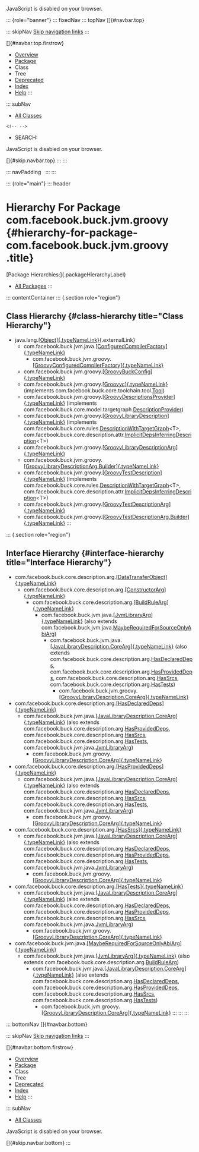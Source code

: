 <div>

JavaScript is disabled on your browser.

</div>

::: {role="banner"}
::: fixedNav
::: topNav
[]{#navbar.top}

::: skipNav
[Skip navigation links](#skip.navbar.top "Skip navigation links")
:::

[]{#navbar.top.firstrow}

-   [Overview](../../../../../index.html)
-   [Package](package-summary.html)
-   Class
-   Tree
-   [Deprecated](../../../../../deprecated-list.html)
-   [Index](../../../../../index-all.html)
-   [Help](../../../../../help-doc.html)
:::

::: subNav
-   [All Classes](../../../../../allclasses.html)

```{=html}
<!-- -->
```
-   SEARCH:

<div>

<div>

JavaScript is disabled on your browser.

</div>

</div>

[]{#skip.navbar.top}
:::
:::

::: navPadding
 
:::
:::

::: {role="main"}
::: header
# Hierarchy For Package com.facebook.buck.jvm.groovy {#hierarchy-for-package-com.facebook.buck.jvm.groovy .title}

[Package Hierarchies:]{.packageHierarchyLabel}

-   [All Packages](../../../../../overview-tree.html)
:::

::: contentContainer
::: {.section role="region"}
## Class Hierarchy {#class-hierarchy title="Class Hierarchy"}

-   java.lang.[[Object]{.typeNameLink}](http://docs.oracle.com/javase/7/docs/api/java/lang/Object.html?is-external=true "class or interface in java.lang"){.externalLink}
    -   com.facebook.buck.jvm.java.[[ConfiguredCompilerFactory]{.typeNameLink}](../java/ConfiguredCompilerFactory.html "class in com.facebook.buck.jvm.java")
        -   com.facebook.buck.jvm.groovy.[[GroovyConfiguredCompilerFactory]{.typeNameLink}](GroovyConfiguredCompilerFactory.html "class in com.facebook.buck.jvm.groovy")
    -   com.facebook.buck.jvm.groovy.[[GroovyBuckConfig]{.typeNameLink}](GroovyBuckConfig.html "class in com.facebook.buck.jvm.groovy")
    -   com.facebook.buck.jvm.groovy.[[Groovyc]{.typeNameLink}](Groovyc.html "class in com.facebook.buck.jvm.groovy")
        (implements
        com.facebook.buck.core.toolchain.tool.[Tool](../../core/toolchain/tool/Tool.html "interface in com.facebook.buck.core.toolchain.tool"))
    -   com.facebook.buck.jvm.groovy.[[GroovyDescriptionsProvider]{.typeNameLink}](GroovyDescriptionsProvider.html "class in com.facebook.buck.jvm.groovy")
        (implements
        com.facebook.buck.core.model.targetgraph.[DescriptionProvider](../../core/model/targetgraph/DescriptionProvider.html "interface in com.facebook.buck.core.model.targetgraph"))
    -   com.facebook.buck.jvm.groovy.[[GroovyLibraryDescription]{.typeNameLink}](GroovyLibraryDescription.html "class in com.facebook.buck.jvm.groovy")
        (implements
        com.facebook.buck.core.rules.[DescriptionWithTargetGraph](../../core/rules/DescriptionWithTargetGraph.html "interface in com.facebook.buck.core.rules")\<T\>,
        com.facebook.buck.core.description.attr.[ImplicitDepsInferringDescription](../../core/description/attr/ImplicitDepsInferringDescription.html "interface in com.facebook.buck.core.description.attr")\<T\>)
    -   com.facebook.buck.jvm.groovy.[[GroovyLibraryDescriptionArg]{.typeNameLink}](GroovyLibraryDescriptionArg.html "class in com.facebook.buck.jvm.groovy")
    -   com.facebook.buck.jvm.groovy.[[GroovyLibraryDescriptionArg.Builder]{.typeNameLink}](GroovyLibraryDescriptionArg.Builder.html "class in com.facebook.buck.jvm.groovy")
    -   com.facebook.buck.jvm.groovy.[[GroovyTestDescription]{.typeNameLink}](GroovyTestDescription.html "class in com.facebook.buck.jvm.groovy")
        (implements
        com.facebook.buck.core.rules.[DescriptionWithTargetGraph](../../core/rules/DescriptionWithTargetGraph.html "interface in com.facebook.buck.core.rules")\<T\>,
        com.facebook.buck.core.description.attr.[ImplicitDepsInferringDescription](../../core/description/attr/ImplicitDepsInferringDescription.html "interface in com.facebook.buck.core.description.attr")\<T\>)
    -   com.facebook.buck.jvm.groovy.[[GroovyTestDescriptionArg]{.typeNameLink}](GroovyTestDescriptionArg.html "class in com.facebook.buck.jvm.groovy")
    -   com.facebook.buck.jvm.groovy.[[GroovyTestDescriptionArg.Builder]{.typeNameLink}](GroovyTestDescriptionArg.Builder.html "class in com.facebook.buck.jvm.groovy")
:::

::: {.section role="region"}
## Interface Hierarchy {#interface-hierarchy title="Interface Hierarchy"}

-   com.facebook.buck.core.description.arg.[[DataTransferObject]{.typeNameLink}](../../core/description/arg/DataTransferObject.html "interface in com.facebook.buck.core.description.arg")
    -   com.facebook.buck.core.description.arg.[[ConstructorArg]{.typeNameLink}](../../core/description/arg/ConstructorArg.html "interface in com.facebook.buck.core.description.arg")
        -   com.facebook.buck.core.description.arg.[[BuildRuleArg]{.typeNameLink}](../../core/description/arg/BuildRuleArg.html "interface in com.facebook.buck.core.description.arg")
            -   com.facebook.buck.jvm.java.[[JvmLibraryArg]{.typeNameLink}](../java/JvmLibraryArg.html "interface in com.facebook.buck.jvm.java")
                (also extends
                com.facebook.buck.jvm.java.[MaybeRequiredForSourceOnlyAbiArg](../java/MaybeRequiredForSourceOnlyAbiArg.html "interface in com.facebook.buck.jvm.java"))
                -   com.facebook.buck.jvm.java.[[JavaLibraryDescription.CoreArg]{.typeNameLink}](../java/JavaLibraryDescription.CoreArg.html "interface in com.facebook.buck.jvm.java")
                    (also extends
                    com.facebook.buck.core.description.arg.[HasDeclaredDeps](../../core/description/arg/HasDeclaredDeps.html "interface in com.facebook.buck.core.description.arg"),
                    com.facebook.buck.core.description.arg.[HasProvidedDeps](../../core/description/arg/HasProvidedDeps.html "interface in com.facebook.buck.core.description.arg"),
                    com.facebook.buck.core.description.arg.[HasSrcs](../../core/description/arg/HasSrcs.html "interface in com.facebook.buck.core.description.arg"),
                    com.facebook.buck.core.description.arg.[HasTests](../../core/description/arg/HasTests.html "interface in com.facebook.buck.core.description.arg"))
                    -   com.facebook.buck.jvm.groovy.[[GroovyLibraryDescription.CoreArg]{.typeNameLink}](GroovyLibraryDescription.CoreArg.html "interface in com.facebook.buck.jvm.groovy")
-   com.facebook.buck.core.description.arg.[[HasDeclaredDeps]{.typeNameLink}](../../core/description/arg/HasDeclaredDeps.html "interface in com.facebook.buck.core.description.arg")
    -   com.facebook.buck.jvm.java.[[JavaLibraryDescription.CoreArg]{.typeNameLink}](../java/JavaLibraryDescription.CoreArg.html "interface in com.facebook.buck.jvm.java")
        (also extends
        com.facebook.buck.core.description.arg.[HasProvidedDeps](../../core/description/arg/HasProvidedDeps.html "interface in com.facebook.buck.core.description.arg"),
        com.facebook.buck.core.description.arg.[HasSrcs](../../core/description/arg/HasSrcs.html "interface in com.facebook.buck.core.description.arg"),
        com.facebook.buck.core.description.arg.[HasTests](../../core/description/arg/HasTests.html "interface in com.facebook.buck.core.description.arg"),
        com.facebook.buck.jvm.java.[JvmLibraryArg](../java/JvmLibraryArg.html "interface in com.facebook.buck.jvm.java"))
        -   com.facebook.buck.jvm.groovy.[[GroovyLibraryDescription.CoreArg]{.typeNameLink}](GroovyLibraryDescription.CoreArg.html "interface in com.facebook.buck.jvm.groovy")
-   com.facebook.buck.core.description.arg.[[HasProvidedDeps]{.typeNameLink}](../../core/description/arg/HasProvidedDeps.html "interface in com.facebook.buck.core.description.arg")
    -   com.facebook.buck.jvm.java.[[JavaLibraryDescription.CoreArg]{.typeNameLink}](../java/JavaLibraryDescription.CoreArg.html "interface in com.facebook.buck.jvm.java")
        (also extends
        com.facebook.buck.core.description.arg.[HasDeclaredDeps](../../core/description/arg/HasDeclaredDeps.html "interface in com.facebook.buck.core.description.arg"),
        com.facebook.buck.core.description.arg.[HasSrcs](../../core/description/arg/HasSrcs.html "interface in com.facebook.buck.core.description.arg"),
        com.facebook.buck.core.description.arg.[HasTests](../../core/description/arg/HasTests.html "interface in com.facebook.buck.core.description.arg"),
        com.facebook.buck.jvm.java.[JvmLibraryArg](../java/JvmLibraryArg.html "interface in com.facebook.buck.jvm.java"))
        -   com.facebook.buck.jvm.groovy.[[GroovyLibraryDescription.CoreArg]{.typeNameLink}](GroovyLibraryDescription.CoreArg.html "interface in com.facebook.buck.jvm.groovy")
-   com.facebook.buck.core.description.arg.[[HasSrcs]{.typeNameLink}](../../core/description/arg/HasSrcs.html "interface in com.facebook.buck.core.description.arg")
    -   com.facebook.buck.jvm.java.[[JavaLibraryDescription.CoreArg]{.typeNameLink}](../java/JavaLibraryDescription.CoreArg.html "interface in com.facebook.buck.jvm.java")
        (also extends
        com.facebook.buck.core.description.arg.[HasDeclaredDeps](../../core/description/arg/HasDeclaredDeps.html "interface in com.facebook.buck.core.description.arg"),
        com.facebook.buck.core.description.arg.[HasProvidedDeps](../../core/description/arg/HasProvidedDeps.html "interface in com.facebook.buck.core.description.arg"),
        com.facebook.buck.core.description.arg.[HasTests](../../core/description/arg/HasTests.html "interface in com.facebook.buck.core.description.arg"),
        com.facebook.buck.jvm.java.[JvmLibraryArg](../java/JvmLibraryArg.html "interface in com.facebook.buck.jvm.java"))
        -   com.facebook.buck.jvm.groovy.[[GroovyLibraryDescription.CoreArg]{.typeNameLink}](GroovyLibraryDescription.CoreArg.html "interface in com.facebook.buck.jvm.groovy")
-   com.facebook.buck.core.description.arg.[[HasTests]{.typeNameLink}](../../core/description/arg/HasTests.html "interface in com.facebook.buck.core.description.arg")
    -   com.facebook.buck.jvm.java.[[JavaLibraryDescription.CoreArg]{.typeNameLink}](../java/JavaLibraryDescription.CoreArg.html "interface in com.facebook.buck.jvm.java")
        (also extends
        com.facebook.buck.core.description.arg.[HasDeclaredDeps](../../core/description/arg/HasDeclaredDeps.html "interface in com.facebook.buck.core.description.arg"),
        com.facebook.buck.core.description.arg.[HasProvidedDeps](../../core/description/arg/HasProvidedDeps.html "interface in com.facebook.buck.core.description.arg"),
        com.facebook.buck.core.description.arg.[HasSrcs](../../core/description/arg/HasSrcs.html "interface in com.facebook.buck.core.description.arg"),
        com.facebook.buck.jvm.java.[JvmLibraryArg](../java/JvmLibraryArg.html "interface in com.facebook.buck.jvm.java"))
        -   com.facebook.buck.jvm.groovy.[[GroovyLibraryDescription.CoreArg]{.typeNameLink}](GroovyLibraryDescription.CoreArg.html "interface in com.facebook.buck.jvm.groovy")
-   com.facebook.buck.jvm.java.[[MaybeRequiredForSourceOnlyAbiArg]{.typeNameLink}](../java/MaybeRequiredForSourceOnlyAbiArg.html "interface in com.facebook.buck.jvm.java")
    -   com.facebook.buck.jvm.java.[[JvmLibraryArg]{.typeNameLink}](../java/JvmLibraryArg.html "interface in com.facebook.buck.jvm.java")
        (also extends
        com.facebook.buck.core.description.arg.[BuildRuleArg](../../core/description/arg/BuildRuleArg.html "interface in com.facebook.buck.core.description.arg"))
        -   com.facebook.buck.jvm.java.[[JavaLibraryDescription.CoreArg]{.typeNameLink}](../java/JavaLibraryDescription.CoreArg.html "interface in com.facebook.buck.jvm.java")
            (also extends
            com.facebook.buck.core.description.arg.[HasDeclaredDeps](../../core/description/arg/HasDeclaredDeps.html "interface in com.facebook.buck.core.description.arg"),
            com.facebook.buck.core.description.arg.[HasProvidedDeps](../../core/description/arg/HasProvidedDeps.html "interface in com.facebook.buck.core.description.arg"),
            com.facebook.buck.core.description.arg.[HasSrcs](../../core/description/arg/HasSrcs.html "interface in com.facebook.buck.core.description.arg"),
            com.facebook.buck.core.description.arg.[HasTests](../../core/description/arg/HasTests.html "interface in com.facebook.buck.core.description.arg"))
            -   com.facebook.buck.jvm.groovy.[[GroovyLibraryDescription.CoreArg]{.typeNameLink}](GroovyLibraryDescription.CoreArg.html "interface in com.facebook.buck.jvm.groovy")
:::
:::
:::

::: bottomNav
[]{#navbar.bottom}

::: skipNav
[Skip navigation links](#skip.navbar.bottom "Skip navigation links")
:::

[]{#navbar.bottom.firstrow}

-   [Overview](../../../../../index.html)
-   [Package](package-summary.html)
-   Class
-   Tree
-   [Deprecated](../../../../../deprecated-list.html)
-   [Index](../../../../../index-all.html)
-   [Help](../../../../../help-doc.html)
:::

::: subNav
-   [All Classes](../../../../../allclasses.html)

<div>

<div>

JavaScript is disabled on your browser.

</div>

</div>

[]{#skip.navbar.bottom}
:::
